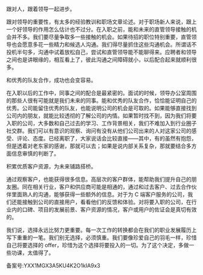跟对人，跟着领导一起进步。

  

跟对领导的重要性，有太多的经验教训和职场文章论述。对于职场新人来说，跟上一个好领导的作用怎么估计也不过分。在入职之前，能和未来的直管领导接触的机会并不多。我们要尽量争取多一些接触的机会。如果待招的职位特别重要，直管领导也会愿意多花一些精力和候选人沟通。我们得尽量抓住这些沟通机会。所谓话不投机半句多，沟通中试着放松自己，尝试和直管领导能不能聊得来。应聘者和领导之间也是讲眼缘的，相互看上了，彼此沟通之间障碍就小，以后配合起来就顺利很多。

  

和优秀的队友合作，成功也会变容易。

  

在入职以后的工作中，同事之间的配合是最紧密的。面试的时候，领导办公室周围的那些人很有可能就是我们未来的同事。能和优秀的队友合作，恰恰能证明自己的优秀。公司能留住优秀的队友，也能说明公司的机会是可取的。如果能够直接找到公司内的朋友，就能比较透彻的了解公司的内情。如果暂时找不到，因为我们将要入职的公司，大多数和自己过去的学习、工作背景相关，我们不难加入到行业圈子社交群。我们可以有意识的观察、询问有没有从他们公司出来的人对这家公司的感受、评论、态度。已经离职了，大家说话会比较直接——其中，有的虽然有抱怨，但是透着对老东家的感谢，那就可以去；如果是说内部关系复杂，那就要结合多方面信息审慎的判断了。

  

积累优质客户资源，为未来铺路搭桥。

  

通过观察客户，也能获得很多信息。高层次的客户群体，能帮助我们提升自己的朋友圈。同在相关行业，客户和供应商可能是相通的，通过和过去客户、过去合作伙伴里面熟人的沟通，能够获得一些额外的信息。对于为 C 端客户服务的公司，我们还能接触到公司的直接用户，看看他们的反馈和体验。对将要入职的公司，在行业内的口碑、项目的发展前景、客户资源的情况，客户或用户的佐证会是真切有效的。

  

我们说，选择永远比努力更重要。每一次工作的转换都会在我们的职业发展履历上写下重重的一笔。我们别无选择，必须慎重。我们要像珍爱自己的羽毛一样，珍惜自己将要选择的 offer，珍惜为这个选择将要投入的一切。为了这个决定，多做一些功课，太值得了。

  

备案号:YXX1MGX3A5KU4K2O1kIA9x3